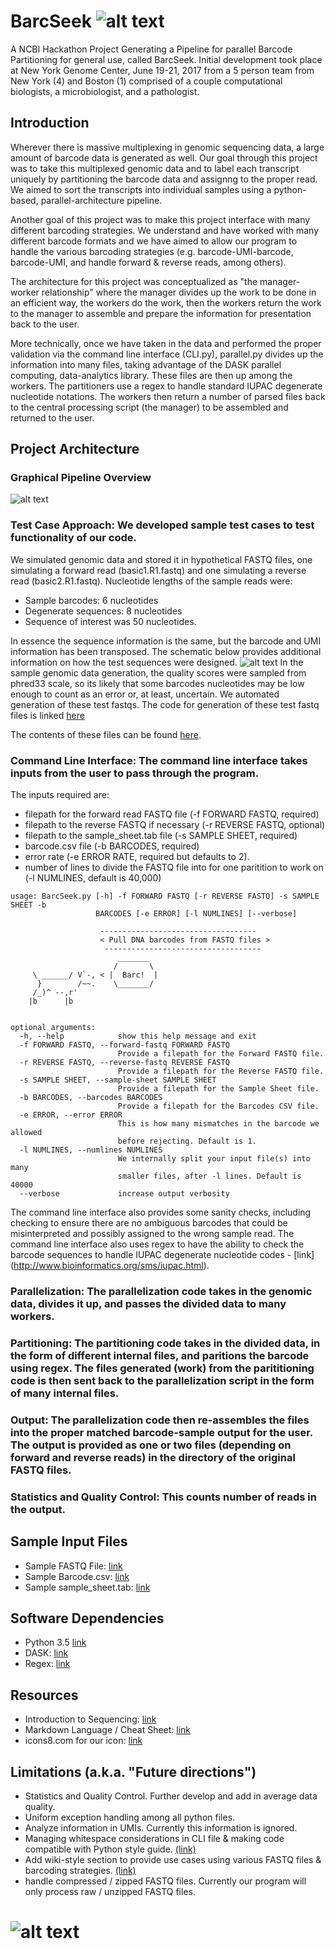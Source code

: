 # BarcSeek ![alt text](https://i.imgur.com/Bxh9lGc.png)

A NCBI Hackathon Project Generating a Pipeline for parallel Barcode Partitioning for general use, called BarcSeek. Initial development took place at New York Genome Center, June 19-21, 2017 from a 5 person team from New York (4) and Boston (1) comprised of a couple computational biologists, a microbiologist, and a pathologist.

## Introduction
Wherever there is massive multiplexing in genomic sequencing data, a large amount of barcode data is generated as well. Our goal through this project was to take this multiplexed genomic data and to label each transcript uniquely by partitioning the barcode data and assignng to the proper read. We aimed to sort the transcripts into individual samples using a python-based, parallel-architecture pipeline.

Another goal of this project was to make this project interface with many different barcoding strategies. We understand and have worked with many different barcode formats and we have aimed to allow our program to handle the various barcoding strategies (e.g. barcode-UMI-barcode, barcode-UMI, and handle forward & reverse reads, among others).

The architecture for this project was conceptualized as "the manager-worker relationship" where the manager divides up the work to be done in an efficient way, the workers do the work, then the workers return the work to the manager to assemble and prepare the information for presentation back to the user.

More technically, once we have taken in the data and performed the proper validation via the command line interface (CLI.py), parallel.py divides up the information into many files, taking advantage of the DASK parallel computing, data-analytics library. These files are then up among the workers. The partitioners use a regex to handle standard IUPAC degenerate nucleotide notations. The workers then return a number of parsed files back to the central processing script (the manager) to be assembled and returned to the user. 

## Project Architecture
### Graphical Pipeline Overview
![alt text](https://i.imgur.com/EPEYBDq.png)

### Test Case Approach: We developed sample test cases to test functionality of our code.
We simulated genomic data and stored it in hypothetical FASTQ files, one simulating a forward read (basic1.R1.fastq) and one simulating a reverse read (basic2.R1.fastq). Nucleotide lengths of the sample reads were:
- Sample barcodes: 6 nucleotides
- Degenerate sequences: 8 nucleotides
- Sequence of interest was 50 nucleotides. 

In essence the sequence information is the same, but the barcode and UMI information has been transposed. The schematic below provides additional information on how the test sequences were designed.
![alt text](https://i.imgur.com/jz77TaE.png)
In the sample genomic data generation, the quality scores were sampled from phred33 scale, so its likely that some barcodes nucleotides may be low enough to count as an error or, at least, uncertain. We automated generation of these test fastqs. The code for generation of these test fastq files is linked [here](/test.cases/test.case.generator.R)

The contents of these files can be found [here](/test.cases).

### Command Line Interface: The command line interface takes inputs from the user to pass through the program. 
The inputs required are: 
- filepath for the forward read FASTQ file (-f FORWARD FASTQ, required)
- filepath to the reverse FASTQ if necessary (-r REVERSE FASTQ, optional)
- filepath to the sample_sheet.tab file (-s SAMPLE SHEET, required)
- barcode.csv file (-b BARCODES, required)
- error rate (-e ERROR RATE, required but defaults to 2).
- number of lines to divide the FASTQ file into for one paritition to work on (-l NUMLINES, default is 40,000)

```
usage: BarcSeek.py [-h] -f FORWARD FASTQ [-r REVERSE FASTQ] -s SAMPLE SHEET -b
                   BARCODES [-e ERROR] [-l NUMLINES] [--verbose]

                    -----------------------------------
                    < Pull DNA barcodes from FASTQ files >
                     -----------------------------------
                        _______ 
                       /       \
     \ ______/ V`-, < |  Barc!  |
      }        /~~.    \_______/
     /_)^ --,r'
    |b      |b


optional arguments:
  -h, --help            show this help message and exit
  -f FORWARD FASTQ, --forward-fastq FORWARD FASTQ
                        Provide a filepath for the Forward FASTQ file.
  -r REVERSE FASTQ, --reverse-fastq REVERSE FASTQ
                        Provide a filepath for the Reverse FASTQ file.
  -s SAMPLE SHEET, --sample-sheet SAMPLE SHEET
                        Provide a filepath for the Sample Sheet file.
  -b BARCODES, --barcodes BARCODES
                        Provide a filepath for the Barcodes CSV file.
  -e ERROR, --error ERROR
                        This is how many mismatches in the barcode we allowed
                        before rejecting. Default is 1.
  -l NUMLINES, --numlines NUMLINES
                        We internally split your input file(s) into many
                        smaller files, after -l lines. Default is 40000
  --verbose             increase output verbosity
```

The command line interface also provides some sanity checks, including checking to ensure there are no ambiguous barcodes that could be misinterpreted and possibly assigned to the wrong sample read. The command line interface also uses regex to have the ability to check the barcode sequences to handle IUPAC degenerate nucleotide codes - [link] (http://www.bioinformatics.org/sms/iupac.html).

### Parallelization: The parallelization code takes in the genomic data, divides it up, and passes the divided data to many workers.

### Partitioning: The partitioning code takes in the divided data, in the form of different internal files, and paritions the barcode using regex. The files generated (work) from the parititioning code is then sent back to the parallelization script in the form of many internal files.

### Output: The parallelization code then re-assembles the files into the proper matched barcode-sample output for the user. The output is provided as one or two files (depending on forward and reverse reads) in the directory of the original FASTQ files.

### Statistics and Quality Control: This counts number of reads in the output.

## Sample Input Files
- Sample FASTQ File: [link](/test.cases/FASTQ_short_example.txt)
- Sample Barcode.csv: [link](barcodes_csv.txt)
- Sample sample_sheet.tab: [link](Sample_sheet.txt)

## Software Dependencies
- Python 3.5 [link](https://www.python.org/downloads/release/python-350/)
- DASK: [link](http://dask.pydata.org/en/latest/)
- Regex: [link](https://pypi.python.org/pypi/regex/)

## Resources
- Introduction to Sequencing: [link](https://www.illumina.com/content/dam/illumina-marketing/documents/products/illumina_sequencing_introduction.pdf)
- Markdown Language / Cheat Sheet: [link](https://github.com/adam-p/markdown-here/wiki/Markdown-Cheatsheet)
- icons8.com for our icon: [link](http://icons8.com)

## Limitations (a.k.a. "Future directions")
- Statistics and Quality Control. Further develop and add in average data quality.
- Uniform exception handling among all python files.
- Analyze information in UMIs. Currently this information is ignored.
- Managing whitespace considerations in CLI file & making code compatible with Python style guide. [(link)](http://legacy.python.org/dev/peps/pep-0008/)
- Add wiki-style section to provide use cases using various FASTQ files & barcoding strategies. [(link)](https://github.com/mojaveazure/angsd-wrapper/wiki)
- handle compressed / zipped FASTQ files. Currently our program will only process raw / unzipped FASTQ files.

# ![alt text](https://i.imgur.com/wBCpsf8.png) 
